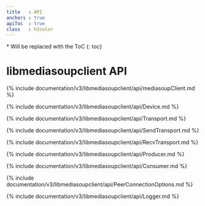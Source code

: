 ```yaml
---
title   : API
anchors : true
apiToc  : true
class   : h3color
---
```



<div markdown="1" class="api-toc-wrapper">
  * Will be replaced with the ToC
  {: toc}
</div>

<div markdown="1" class="api-toc-button">
</div>


# libmediasoupclient API

{% include documentation/v3/libmediasoupclient/api/mediasoupClient.md %}

{% include documentation/v3/libmediasoupclient/api/Device.md %}

{% include documentation/v3/libmediasoupclient/api/Transport.md %}

{% include documentation/v3/libmediasoupclient/api/SendTransport.md %}

{% include documentation/v3/libmediasoupclient/api/RecvTransport.md %}

{% include documentation/v3/libmediasoupclient/api/Producer.md %}

{% include documentation/v3/libmediasoupclient/api/Consumer.md %}

{% include documentation/v3/libmediasoupclient/api/PeerConnectionOptions.md %}

{% include documentation/v3/libmediasoupclient/api/Logger.md %}
